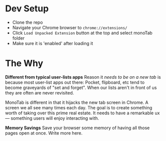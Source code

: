 
# Dev Setup
* Clone the repo
* Navigate your Chrome browser to `chrome://extensions/`
* Click `Load Unpacked Extension` button at the top and select monoTab folder
* Make sure it is 'enabled' after loading it

# The Why

**Different from typical user-lists apps**
Reason it _needs to be on a new tab_ is because most user-list apps out there:
Pocket, flipboard, etc tend to become graveyards of "set and forget". When our lists
aren't in front of us they are often are never revisited.

MonoTab is different in that it hijacks the new tab screen in Chrome. A screen
we all see many times each day. The goal is to create something worth of taking over this
prime real estate. It needs to have a remarkable ux — something users will enjoy interacting with.

**Memory Savings**
Save your browser some memory of having all those pages open at once. Write more here.